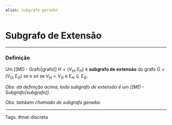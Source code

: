 ```yaml
---
alias: subgrafo gerador
---
```


# Subgrafo de Extensão

---

### Definição

Um [[MD - Grafo|grafo]] $H=(V_H,E_H)$ é **subgrafo de extensão** do grafo $G=(V_G,E_G)$ se e só se $V_H = V_G$ e $E_H \subseteq E_G$.
 
 *Obs: da definição acima, todo subgrafo de extensão é um [[MD - Subgrafo|subgrafo]].*
 
 *Obs: também chamado de subgrafo gerador.*
 
---

Tags: #mat-discreta 